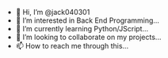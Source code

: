 - 👋 Hi, I’m @jack040301
- 👀 I’m interested in Back End Programming...
- 🌱 I’m currently learning Python/JScript...
- 💞️ I’m looking to collaborate on my projects...
- 📫 How to reach me through this...

<!---
jack040301/jack040301 is a ✨ special ✨ repository because its `README.md` (this file) appears on your GitHub profile.
You can click the Preview link to take a look at your changes.
--->
